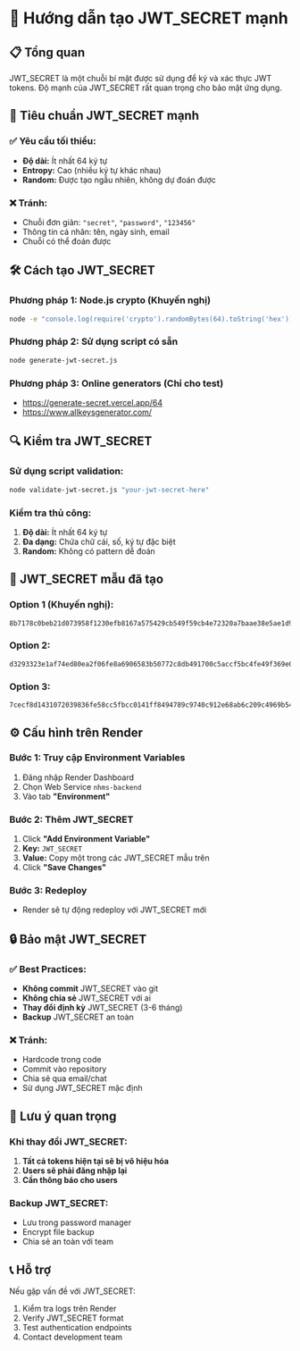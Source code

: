 # 🔐 Hướng dẫn tạo JWT_SECRET mạnh

## 📋 Tổng quan
JWT_SECRET là một chuỗi bí mật được sử dụng để ký và xác thực JWT tokens. Độ mạnh của JWT_SECRET rất quan trọng cho bảo mật ứng dụng.

## 🎯 Tiêu chuẩn JWT_SECRET mạnh

### ✅ Yêu cầu tối thiểu:
- **Độ dài:** Ít nhất 64 ký tự
- **Entropy:** Cao (nhiều ký tự khác nhau)
- **Random:** Được tạo ngẫu nhiên, không dự đoán được

### ❌ Tránh:
- Chuỗi đơn giản: `"secret"`, `"password"`, `"123456"`
- Thông tin cá nhân: tên, ngày sinh, email
- Chuỗi có thể đoán được

## 🛠️ Cách tạo JWT_SECRET

### Phương pháp 1: Node.js crypto (Khuyến nghị)
```bash
node -e "console.log(require('crypto').randomBytes(64).toString('hex'))"
```

### Phương pháp 2: Sử dụng script có sẵn
```bash
node generate-jwt-secret.js
```

### Phương pháp 3: Online generators (Chỉ cho test)
- https://generate-secret.vercel.app/64
- https://www.allkeysgenerator.com/

## 🔍 Kiểm tra JWT_SECRET

### Sử dụng script validation:
```bash
node validate-jwt-secret.js "your-jwt-secret-here"
```

### Kiểm tra thủ công:
1. **Độ dài:** Ít nhất 64 ký tự
2. **Đa dạng:** Chứa chữ cái, số, ký tự đặc biệt
3. **Random:** Không có pattern dễ đoán

## 📝 JWT_SECRET mẫu đã tạo

### Option 1 (Khuyến nghị):
```
8b7178c0beb21d073958f1230efb8167a575429cb549f59cb4e72320a7baae38e5ae1d9a93e7cf06c37867316ef8fa681292129d7af9d9171498d898453991f7
```

### Option 2:
```
d3293323e1af74ed80ea2f06fe8a6906583b50772c8db491700c5accf5bc4fe49f369e08e140c3e284f9b762285a2e7b86a27f9d7481c365fd765ca2a11fcc54
```

### Option 3:
```
7cecf8d1431072039836fe58cc5fbcc0141ff8494789c9740c912e68ab6c209c4969b54099716af4d0582aad180b63f6d4236d6d21f1b087f9385105c9b87861
```

## ⚙️ Cấu hình trên Render

### Bước 1: Truy cập Environment Variables
1. Đăng nhập Render Dashboard
2. Chọn Web Service `nhms-backend`
3. Vào tab **"Environment"**

### Bước 2: Thêm JWT_SECRET
1. Click **"Add Environment Variable"**
2. **Key:** `JWT_SECRET`
3. **Value:** Copy một trong các JWT_SECRET mẫu trên
4. Click **"Save Changes"**

### Bước 3: Redeploy
- Render sẽ tự động redeploy với JWT_SECRET mới

## 🔒 Bảo mật JWT_SECRET

### ✅ Best Practices:
- **Không commit** JWT_SECRET vào git
- **Không chia sẻ** JWT_SECRET với ai
- **Thay đổi định kỳ** JWT_SECRET (3-6 tháng)
- **Backup** JWT_SECRET an toàn

### ❌ Tránh:
- Hardcode trong code
- Commit vào repository
- Chia sẻ qua email/chat
- Sử dụng JWT_SECRET mặc định

## 🚨 Lưu ý quan trọng

### Khi thay đổi JWT_SECRET:
1. **Tất cả tokens hiện tại sẽ bị vô hiệu hóa**
2. **Users sẽ phải đăng nhập lại**
3. **Cần thông báo cho users**

### Backup JWT_SECRET:
- Lưu trong password manager
- Encrypt file backup
- Chia sẻ an toàn với team

## 📞 Hỗ trợ

Nếu gặp vấn đề với JWT_SECRET:
1. Kiểm tra logs trên Render
2. Verify JWT_SECRET format
3. Test authentication endpoints
4. Contact development team

